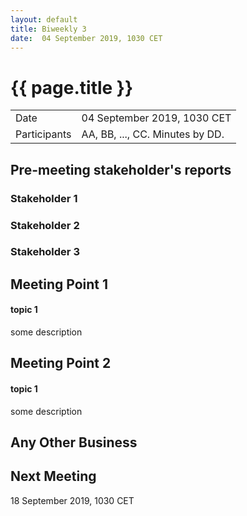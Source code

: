 ```yaml
---
layout: default
title: Biweekly 3
date:  04 September 2019, 1030 CET
---
```


<script src="https://code.jquery.com/jquery-1.11.1.min.js">
</script>
<script src="/javascripts/edit.js"></script>
<script>setEditButonNm();</script>

# {{ page.title }}

|||
|---|---|
| Date | 04 September 2019, 1030 CET |
| Participants | AA, BB, ..., CC.  Minutes by DD. |


## Pre-meeting stakeholder's reports

<!-- Please keep in mind that the minutes are publicly available, and that
private information must be stored elsewhere.  -->

### Stakeholder 1

### Stakeholder 2

### Stakeholder 3
 

## Meeting Point 1

#### topic 1

some description


## Meeting Point 2

#### topic 1

some description


##  Any Other Business

Next Meeting
------------

18 September 2019, 1030 CET


<div id="edit_page_div"></div>
